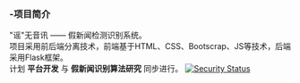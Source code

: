 ### -项目简介
"谣"无音讯 —— 假新闻检测识别系统。  
项目采用前后端分离技术，前端基于HTML、CSS、Bootscrap、JS等技术，后端采用Flask框架。  
计划 __平台开发__ 与 **假新闻识别算法研究** 同步进行。
[![Security Status](https://www.murphysec.com/platform3/v31/badge/1732342821002108928.svg)](https://www.murphysec.com/console/report/1732341679632896000/1732342821002108928)
